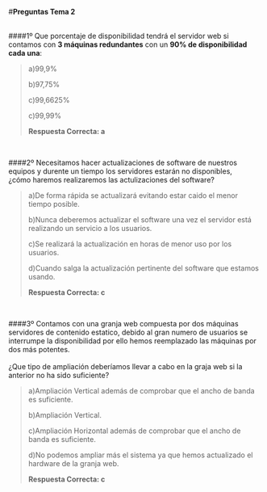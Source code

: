 ﻿#**Preguntas  Tema 2**</br></br>

####1º Que porcentaje de disponibilidad tendrá el servidor web si contamos con **3 máquinas redundantes** con un **90% de disponibilidad cada una**:

> a)99,9%
> 
> b)97,75%
> 
> c)99,6625%
> 
> c)99,99%
> 
>**Respuesta Correcta: a**
</br>

####2º Necesitamos hacer actualizaciones de software de nuestros equipos y durente un tiempo los servidores estarán no disponibles,</br> ¿cómo haremos realizaremos las actulizaciones del software?

> a)De forma rápida se actualizará evitando estar caido el menor tiempo posible. 
> 
> b)Nunca deberemos actualizar el software una vez el servidor está realizando un servicio a los usuarios. 
> 
> c)Se realizará la actualización en horas de menor uso por los usuarios.
>
> d)Cuando salga la actualización pertinente del software que estamos usando.
> 
>**Respuesta Correcta: c**

</br>

####3º Contamos con una granja web compuesta por dos máquinas servidores de contenido estatico, debido al gran numero de usuarios se interrumpe la disponibilidad por ello hemos reemplazado las máquinas por dos más potentes.</br></br>¿Que tipo de ampliación deberíamos llevar a cabo en la graja web si la anterior no ha sido suficiente?

> a)Ampliación Vertical además de comprobar que el ancho de banda es suficiente.
> 
> b)Ampliación Vertical.
> 
> c)Ampliación Horizontal además de comprobar que el ancho de banda es suficiente.
>
> d)No podemos ampliar más el sistema ya que hemos actualizado el hardware de la granja web.
> 
>**Respuesta Correcta: c**

</br>
</br>